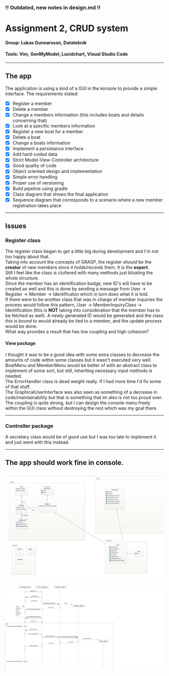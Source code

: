 ### !! Outdated, new notes in design.md !!

# Assignment 2, CRUD system
#### Group: Lukas Gunnarsson, Datateknik
#### Tools: Vim, GenMyModel, Lucidchart, Visual Studio Code
---
## The app
The application is using a kind of a GUI in the konsole to provide a simple interface.
The requirements stated:
- [x] Register a member
- [x] Delete a member
- [x] Change a members information (this includes boats and details concerning that)
- [x] Look at a specific members information
- [x] Register a new boat for a member
- [x] Delete a boat
- [x] Change a boats information
- [x] Implement a persistance interface
- [x] Add hard-coded data
- [x] Strict Model-View-Controller architecture
- [x] Good quality of code
- [x] Object oriented design and implementation
- [x] Simple error handling
- [x] Proper use of versioning
- [x] Build pipeline using gradle
- [x] Class diagram that shows the final application
- [x] Sequence diagram that corresponds to a scenario where a new member registration takes place
---
## Issues


### Register class
The register class began to get a little big during development and I'm not too happy about that.  
Taking into account the concepts of GRASP, the register *should* be the **creator** of new members since it *holds/records* them. It is the **expert**.  
Still I feel like the class is cluttered with many methods just bloating the whole structure.  
Since the member has an identification badge, new ID's will have to be created as well and this is done by sending a message from User -> Register -> Member -> Identificaton which in turn does what it is told.  
If there were to be another class that was in charge of member inquiries the process would follow this pattern, User -> MemberInquiryClass -> Identification (this is **NOT** taking into consideration that the member has to be fetched as well).
A newly generated ID would be generated and the class this is bound to would already be tied to a member, and the update process would be done.  
What way provides a result that has low coupling and high cohesion?

#### View package
  
I thought it was to be a good idea with some extra classes to decrease the amounts of code within some classes but it wasn't executed very well.  
BoatMenu and MemberMenu would be better of with an abstract class to implement of some sort, but still, inheriting necessary input methods is needed.  
The ErrorHandler class is dead weight really. If I had more time I'd fix some of that stuff.  
The GraphicalUserInterface was also seen as something of a decrease in code/maintainability but that is something that im also is not too proud over.  
The coupling is quite strong, but I can design the console menu freely within the GUI class without destroying the rest which was my goal there.  

---
### Controller package
A secretary class would be of good use but I was too late to implement it and just went with this instead.

---

The app should work fine in console.
---
![Class diagram](img/Class_diagrams/updated_Class_Diagram.png)
---
![Sequence diagram](img/Sequence_diagrams/Registration/registration_sequence_updated.png)
